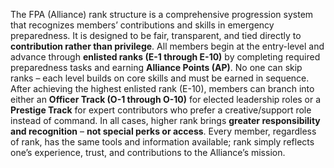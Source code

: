 The FPA (Alliance) rank structure is a comprehensive progression system that recognizes members’ contributions and skills in emergency preparedness. It is designed to be fair, transparent, and tied directly to **contribution rather than privilege**. All members begin at the entry-level and advance through **enlisted ranks (E-1 through E-10)** by completing required preparedness tasks and earning **Alliance Points (AP)**. No one can skip ranks – each level builds on core skills and must be earned in sequence. After achieving the highest enlisted rank (E-10), members can branch into either an **Officer Track (O-1 through O-10)** for elected leadership roles or a **Prestige Track** for expert contributors who prefer a creative/support role instead of command. In all cases, higher rank brings **greater responsibility and recognition** – **not special perks or access**. Every member, regardless of rank, has the same tools and information available; rank simply reflects one’s experience, trust, and contributions to the Alliance’s mission.